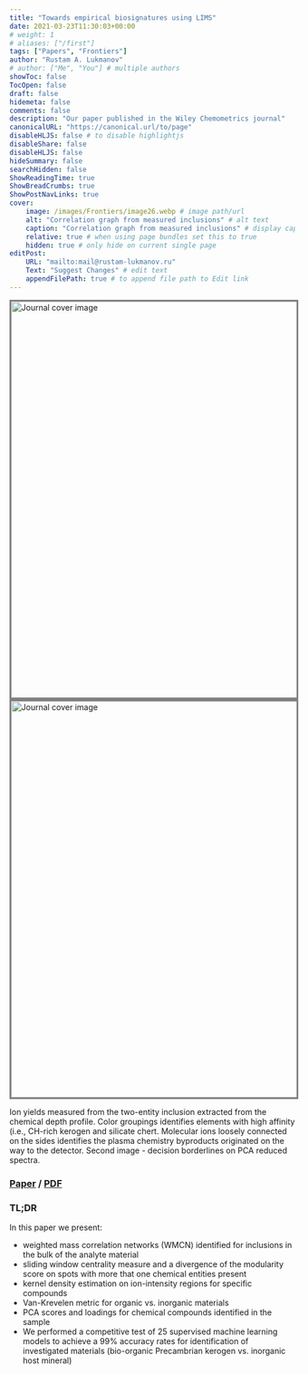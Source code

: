 ```yaml
---
title: "Towards empirical biosignatures using LIMS"
date: 2021-03-23T11:30:03+00:00
# weight: 1
# aliases: ["/first"]
tags: ["Papers", "Frontiers"]
author: "Rustam A. Lukmanov"
# author: ["Me", "You"] # multiple authors
showToc: false
TocOpen: false
draft: false
hidemeta: false
comments: false
description: "Our paper published in the Wiley Chemometrics journal"
canonicalURL: "https://canonical.url/to/page"
disableHLJS: false # to disable highlightjs
disableShare: false
disableHLJS: false
hideSummary: false
searchHidden: false
ShowReadingTime: true
ShowBreadCrumbs: true
ShowPostNavLinks: true
cover:
    image: /images/Frontiers/image26.webp # image path/url
    alt: "Correlation graph from measured inclusions" # alt text
    caption: "Correlation graph from measured inclusions" # display caption under cover
    relative: true # when using page bundles set this to true
    hidden: true # only hide on current single page
editPost:
    URL: "mailto:mail@rustam-lukmanov.ru"
    Text: "Suggest Changes" # edit text
    appendFilePath: true # to append file path to Edit link
---
```


<a  href= https://analyticalsciencejournals.onlinelibrary.wiley.com/doi/full/10.1002/cem.3370><img src='/images/Frontiers/chemometrics.webp' alt='Journal cover image' width='700'  padding ='50' align='middle' style="border:3px solid grey"></a>
<a  href= https://analyticalsciencejournals.onlinelibrary.wiley.com/doi/full/10.1002/cem.3370><img src='/images/Frontiers/pca_cube.webp' alt='Journal cover image' width='700'  padding ='50' align='middle' style="border:3px solid grey"></a>

Ion yields measured from the two-entity inclusion extracted from the chemical depth profile. Color groupings identifies elements with high affinity (i.e., CH-rich kerogen and silicate chert. Molecular ions loosely connected on the sides identifies the plasma chemistry byproducts originated on the way to the detector. Second image - decision borderlines on PCA reduced spectra.

### [Paper](https://analyticalsciencejournals.onlinelibrary.wiley.com/doi/full/10.1002/cem.3370) / [PDF](/PDF/Chemometrics_Lukmanov.pdf)

### TL;DR

In this paper we present:

- weighted mass correlation networks (WMCN) identified for inclusions in the bulk of the analyte material
- sliding window centrality measure and a divergence of the modularity score on spots with more that one chemical entities present
- kernel density estimation on ion-intensity regions for specific compounds
- Van-Krevelen metric for organic vs. inorganic materials
- PCA scores and loadings for chemical compounds identified in the sample
- We performed a competitive test of 25 supervised machine learning models to achieve a 99% accuracy rates for identification of investigated materials (bio-organic Precambrian kerogen vs. inorganic host mineral)
